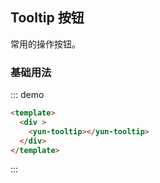 ## Tooltip 按钮

常用的操作按钮。

### 基础用法



::: demo

```html
<template>
  <div >
    <yun-tooltip></yun-tooltip>
  </div>
</template>
```

:::

